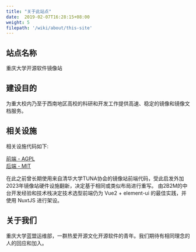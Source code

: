 ```yaml
---
title: "关于此站点"
date:  2019-02-07T16:28:15+08:00
weight: 5
filepath: '/wiki/about/this-site'
---
```


## 站点名称

重庆大学开源软件镜像站

## 建设目的

为重大校内乃至于西南地区高校的科研和开发工作提供高速、稳定的镜像和镜像文档服务。

## 相关设施

相关设施代码如下:

[前端 - AGPL ](https://github.com/cqumirror/mirror-frontend)</br>
[后端 - MIT ](https://github.com/tuna/tunasync)

在此之前曾长期使用来自清华大学TUNA协会的镜像站前端代码，受此启发外加2023年镜像站硬件设施翻新，决定基于相同或类似布局进行重写。
由2B2M的中台开发经验和技术栈决定技术选型前端仍为 Vue2 + element-ui 的最佳实践，并使用 NuxtJS 进行架设。

## 关于我们

重庆大学蓝盟运维部，一群热爱开源文化开源软件的青年。我们期待有相同理念的人的回应和加入。
